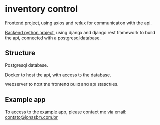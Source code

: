 # inventory control

[Frontend project](frontend), using axios and redux for communication with the api.

[Backend python project](backend), using django and django rest framework to build the api, connected with a postgresql database.

## Structure

Postgresql database.

Docker to host the api, with access to the database.

Webserver to host the frontend build and api staticfiles.

## Example app

To access to the [example app](https://inventory.calculoengenharia.com.br/), please contact me via email: contato@jonasbm.com.br
